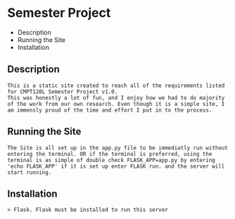 # Semester Project 
- Description
- Running the Site
- Installation

## Description

    This is a static site created to reach all of the requirements listed for CMPT120L Semester Project v1.0. 
    This was honestly a lot of fun, and I enjoy how we had to do majority of the work from our own research. Even though it is a simple site, I am immensly proud of the time and effort I put in to the process. 

## Running the Site
    The Site is all set up in the app.py file to be immediatly run without entering the terminal. OR if the terminal is preferred, using the terminal is as simple of double check FLASK_APP=app.py by entering 'echo FLASK_APP' if it is set up enter FLASK run. and the server will start running. 

## Installation
    > Flask. Flask must be installed to run this server